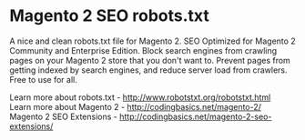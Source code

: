 # Magento 2 SEO robots.txt
A nice and clean robots.txt file for Magento 2. SEO Optimized for Magento 2 Community and Enterprise Edition. Block search engines from crawling pages on your Magento 2 store that you don't want to. Prevent pages from getting indexed by search engines, and reduce server load from crawlers. Free to use for all.

Learn more about robots.txt - http://www.robotstxt.org/robotstxt.html<br/>
Learn more about Magento 2 - http://codingbasics.net/magento-2/<br/>
Magento 2 SEO Extensions - http://codingbasics.net/magento-2-seo-extensions/<br/>

